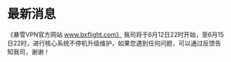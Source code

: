 # 最新消息
《暴雪VPN官方网站 www.bxflight.com》 我司将于6月12日22时开始，至6月15日22时，进行核心系统不停机升级维护，如果您遇到任何问题，可以通过反馈告知我司，谢谢！
